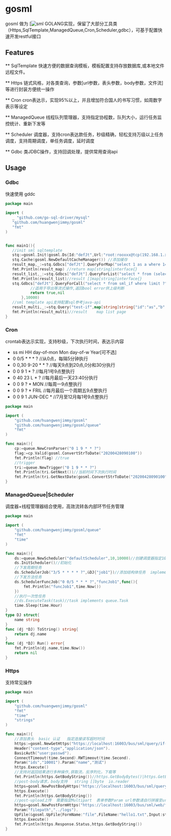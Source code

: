 # gosml

 gosml 做为 [![sml](https://github.com/huangwenjimmy/sml) GOLANG实现，保留了大部分工具类（Https,SqlTemplate,ManagedQueue,Cron,Scheduler,gdbc），可基于配置快速开发restful接口
 
 ## Features
 
 ** SqlTemplate 快速方便的数据查询模板，模板配置支持存放数据库,或本地文件远程文件。
 
 ** Https 链式风格，对各类查询，参数[url参数，表头参数，body参数，文件流]等进行封装方便统一操作
 
 ** Cron cron表达示，实现95%以上，并且增加符合国人的书写习惯，如周数字表示等设定
 
 ** ManagedQueue 线程队列管理器，支持指定协程数，队列大小，运行任务监控统计、重新下发等
 
 ** Scheduler 调度器，支持cron表达款任务，秒级精确，轻松支持万级以上任务调度，支持周期调度，单任务调度，延时调度
 
 ** Gdbc 类JDBC操作，支持回调处理，提供常用查询api
 
 ## Usage
 
 ### Gdbc
 
 快速使用 gddc
 
 ```go
 package main

import (
	_ "github.com/go-sql-driver/mysql"
	"github.com/huangwenjimmy/gosml"
	"fmt"
)


func main1(){
	//init sml sqltemplate
	stq:=gosml.Init(gosml.Ds{Id:"defJt",Url:"root:rooxxx@tcp(192.168.1.xxx:3306)/xxxx",DbType:"mysql"})
	stq.Cache(gosml.NewDefaultCacheManager()) //添加缓存
	result_map,_:=stq.Gdbcs["defJt"].QueryForMap("select 1 as a where 1=?",1)
	fmt.Println(result_map) //return map[string]interface{}
	result_list,_:=stq.Gdbcs["defJt"].QueryForList("select * from (select 1 as a union all select 2 as a) t where a=$1",2)
	fmt.Println(result_list)//result []map[string]interface{}
	stq.Gdbcs["defJt"].QueryForCall("select * from sml_if where limit ?",func(row map[string]interface{}) (bool,error){
			//适用于导出等流式操作,返回bool error供上级判断
			return true,nil
		},10000)
	//sml template api支持配置sql参考java-api
	result_multi,_:=stq.Query("test-if",map[string]string{"id":"as","b":"hw","age":"30","time":"2020-04-22T10:06:04Z","dd":"1,2,3","times":"201904,201908"})
	fmt.Println(result_multi)//result    map list page
}
 ```
  ### Cron
  
  crontab表达示实现，支持秒级，下次执行时间，表达示内容
* ss mi HH day-of-mon Mon day-of-w Year[可不选]
*  0 0/5 * * * ?          //从0点，每隔5分钟执行  
*  0 0,30 9-20 * * ?      //每天9点到20点,0分和30分执行
*  0 0 9 1 * ?            //每月1号9点整执行
*  0 40 23 L * ?          //每月最后一天23:40分执行
*  0 0 9 ? * MON          //每周一9点整执行 
*  0 0 9 ? * FRIL         //每月最后一个周期五9点整执行
*  0 0 9 1 JUN-DEC *      //7月至12月每1号9点整执行

```go
package main

import (
	"github.com/huangwenjimmy/gosml"
	"github.com/huangwenjimmy/gosml/queue"
	"fmt"
)

func main(){
	cp:=queue.NewCronParser("0 1 9 * * ?")
	flag:=cp.Valid(gosml.ConvertStrToDate("20200428090100"))
	fmt.Println(flag) //true
	//trigger
	tri:=queue.NewTrigger("0 1 9 * * ?")
	fmt.Println(tri.GetNext())//当前时间下次执行时间
	fmt.Println(tri.GetNextDate(gosml.ConvertStrToDate("20200428090100")))//指定时间下次执行时间
}
```

### ManagedQueue|Scheduler

调度器+线程管理器结合使用，高效流转各内部环节任务管理

```go
package main

import (
	"github.com/huangwenjimmy/gosml/queue"
	"fmt"
	"time"
)

func main(){
	ds:=queue.NewScheduler("defaultScheduler",10,10000)//创建调度器指定10个协程，10000个队列深度
	ds.InitScheduler()//初始化
	//下发周期任务
	ds.SchedulerJob("3/5 * * * * ?",&DJ{"job1"})//添加结构体任务  implements  queue.Job method ToString|Run
	//下发方法任务
	ds.SchedulerFuncJob("0 0/5 * * * ?","funcJob1",func(){
		fmt.Println("funcJob1",time.Now())
	})
	//执行一次性任务
	//ds.ExecuteTask(task)//task implements queue.Task
	time.Sleep(time.Hour)
}
type DJ struct{
	name string
}
func (dj *DJ) ToString() string{
	return dj.name
}
func (dj *DJ) Run() error{
	fmt.Println(dj.name,time.Now())
	return nil
}
```

### Https   
 支持常见操作

```go
package main

import (
	"github.com/huangwenjimmy/gosml"
	"fmt"
	"time"
	"strings"
)

func main(){
	//添加表头  basic 认证   指定连接读写超时时间
	https:=gosml.NewGetHttps("https://localhost:16003/bus/sml/query/if-cfg-interMngLike").
	Header("content-type","application/json").
	BasicAuth("user:passwd").
	ConnectTimeout(time.Second).RWTimeout(time.Second).
	Param("ids","10001").Param("name","测试")
	https.Execute()
	//支持对返回结果进行多种操作,获取流，反序列化，下载等
	fmt.Println(https.GetBodyString())//https.GetBodyBytes()|https.GetBodyTo(writer)|https.GetBodyToFile(*File)
	//post-body请求，body支持   string []byte  io.reader
	https=gosml.NewPostBodyHttps("https://localhost:16003/bus/sml/query/if-cfg-interMngLike").Body(`{"ids":"1001","name":"测试"}`)
	https.Execute()
	fmt.Println(https.GetBodyString())
	//post-upload上传  需要指定Multipart  表单参数Param url参数请自行拼接至url  通过gosml.UpFile  可添加多个文件
	https=gosml.NewPostFormHttps("https://localhost:16003/bus/sml/web/file/upload").Multipart().
	Param("filepath","../logs").
	UpFile(&gosml.UpFile{FormName:"file",FileName:"hello1.txt",Input:strings.NewReader("helloworld234天啊\n我是上传的内容")})
	https.Execute()
	fmt.Println(https.Response.Status,https.GetBodyString())
}
```



 
  
 